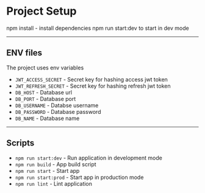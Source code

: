 # Project Setup

npm install - install dependencies
npm run start:dev to start in dev mode

---

## ENV files

The project uses env variables

- `JWT_ACCESS_SECRET` - Secret key for hashing access jwt token
- `JWT_REFRESH_SECRET` - Secret key for hashing refresh jwt token
- `DB_HOST` - Database url
- `DB_PORT` - Database port
- `DB_USERNAME` - Databse username
- `DB_PASSWORD` - Database password
- `DB_NAME` - Database name

---

## Scripts

- `npm run start:dev` - Run application in development mode
- `npm run build` - App build script
- `npm run start` - Start app
- `npm run start:prod` - Start app in production mode
- `npm run lint` - Lint application
